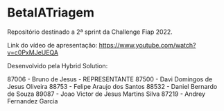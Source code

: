 # BetaIATriagem

Repositório destinado a 2ª sprint da Challenge Fiap 2022.

Link do vídeo de apresentação:
https://www.youtube.com/watch?v=c0PxMJeUEQA

Desenvolvido pela Hybrid Solution:

87006 - Bruno de Jesus - REPRESENTANTE
87500 - Davi Domingos de Jesus Oliveira
88753 - Felipe Araujo dos Santos
88532 - Daniel Bernardo de Souza
89087 - Joao Victor de Jesus Martins Silva
87219 - Andrey Fernandez Garcia
